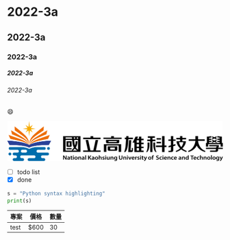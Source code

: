 # 2022-3a
## 2022-3a
### 2022-3a
##### 2022-3a
###### 2022-3a

😄

![NKUST](nkust.png)

- [ ] todo list
- [x] done
```python
s = "Python syntax highlighting"
print(s)
```

| 專案        | 價格   |  數量  |
| --------   |  -------- | -------- |
|test        |$600     |30|
